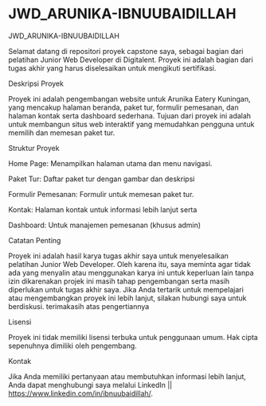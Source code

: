 # JWD_ARUNIKA-IBNUUBAIDILLAH
JWD_ARUNIKA-IBNUUBAIDILLAH

Selamat datang di repositori proyek capstone saya, sebagai bagian dari pelatihan Junior Web Developer di Digitalent. Proyek ini adalah bagian dari tugas akhir yang harus diselesaikan untuk mengikuti sertifikasi.


Deskripsi Proyek

Proyek ini adalah pengembangan website untuk Arunika Eatery Kuningan, yang mencakup halaman beranda, paket tur, formulir pemesanan, dan halaman kontak serta dashboard sederhana. Tujuan dari proyek ini adalah untuk membangun situs web interaktif yang memudahkan pengguna untuk memilih dan memesan paket tur.


Struktur Proyek

Home Page: Menampilkan halaman utama dan menu navigasi.

Paket Tur: Daftar paket tur dengan gambar dan deskripsi

Formulir Pemesanan: Formulir untuk memesan paket tur.

Kontak: Halaman kontak untuk informasi lebih lanjut serta

Dashboard: Untuk manajemen pemesanan (khusus admin)


Catatan Penting

Proyek ini adalah hasil karya tugas akhir saya untuk menyelesaikan pelatihan Junior Web Developer. Oleh karena itu, saya meminta agar tidak ada yang menyalin atau menggunakan karya ini untuk keperluan lain tanpa izin dikarenakan projek ini masih tahap pengembangan serta masih diperlukan untuk tugas akhir saya. Jika Anda tertarik untuk mempelajari atau mengembangkan proyek ini lebih lanjut, silakan hubungi saya untuk berdiskusi. terimakasih atas pengertiannya


Lisensi

Proyek ini tidak memiliki lisensi terbuka untuk penggunaan umum. Hak cipta sepenuhnya dimiliki oleh pengembang.

Kontak

Jika Anda memiliki pertanyaan atau membutuhkan informasi lebih lanjut, Anda dapat menghubungi saya melalui LinkedIn || https://www.linkedin.com/in/ibnuubaidillah/.
